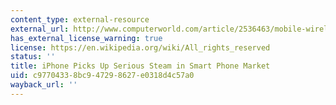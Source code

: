 ```yaml
---
content_type: external-resource
external_url: http://www.computerworld.com/article/2536463/mobile-wireless/iphone-picks-up-serious-steam-in-smart-phone-market.html
has_external_license_warning: true
license: https://en.wikipedia.org/wiki/All_rights_reserved
status: ''
title: iPhone Picks Up Serious Steam in Smart Phone Market
uid: c9770433-8bc9-4729-8627-e0318d4c57a0
wayback_url: ''
---
```

